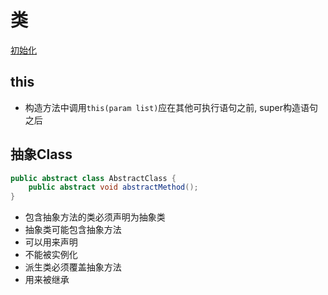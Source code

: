 # 类

[初始化](Java_Class_Initialize.md)

## this

- 构造方法中调用`this(param list)`应在其他可执行语句之前, super构造语句之后

## 抽象Class

```java
public abstract class AbstractClass {
    public abstract void abstractMethod();
}
```

- 包含抽象方法的类必须声明为抽象类
- 抽象类可能包含抽象方法
- 可以用来声明
- 不能被实例化
- 派生类必须覆盖抽象方法
- 用来被继承
